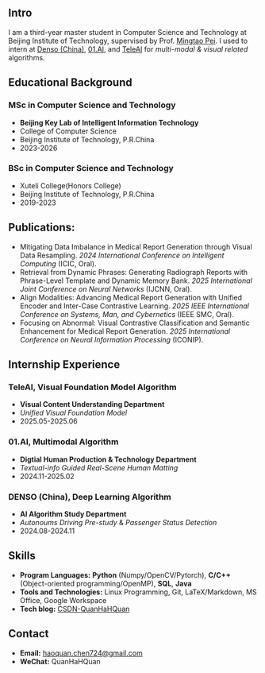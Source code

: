 ## Intro
I am a third-year master student in Computer Science and Technology at Beijing Institute of Technology, supervised by Prof. [Mingtao Pei](https://peimingtao.github.io/index.html). I used to intern at [Denso (China)](https://www.denso.com/cn/zh/about-us/company-information/dich/), [01.AI](https://www.01.ai/), and [TeleAI](https://www.chinatelecom.com.cn/) for *multi-modal & visual related* algorithms. 

## Educational Background
### MSc in Computer Science and Technology
- **Beijing Key Lab of Intelligent Information Technology**
- College of Computer Science
- Beijing Institute of Technology, P.R.China
- 2023-2026

### BSc in Computer Science and Technology
- Xuteli College(Honors College)
- Beijing Institute of Technology, P.R.China
- 2019-2023
  
## Publications:
- Mitigating Data Imbalance in Medical Report Generation through Visual Data Resampling. *2024 International Conference on Intelligent Computing* (ICIC, Oral).
- Retrieval from Dynamic Phrases: Generating Radiograph Reports with Phrase-Level Template and Dynamic Memory Bank. *2025 International Joint Conference on Neural Networks* (IJCNN, Oral).
- Align Modalities: Advancing Medical Report Generation with Unified Encoder and Inter-Case Contrastive Learning. *2025 IEEE International Conference on Systems, Man, and Cybernetics* (IEEE SMC, Oral).
- Focusing on Abnormal: Visual Contrastive Classification and Semantic Enhancement for Medical Report Generation. *2025 International Conference on Neural Information Processing* (ICONIP).

## Internship Experience

### TeleAI, Visual Foundation Model Algorithm
- **Visual Content Understanding Department**
- *Unified Visual Foundation Model*
- 2025.05-2025.06

### 01.AI, Multimodal Algorithm
- **Digtial Human Production & Technology Department**
- *Textual-info Guided Real-Scene Human Matting*
- 2024.11-2025.02

### DENSO (China), Deep Learning Algorithm
- **AI Algorithm Study Department**
- *Autonoums Driving Pre-study* & *Passenger Status Detection*
- 2024.08-2024.11

## Skills
- **Program Languages:** **Python** (Numpy/OpenCV/Pytorch), **C/C++** (Object-oriented programming/OpenMP), **SQL**, **Java**
- **Tools and Technologies:** Linux Programming, Git, LaTeX/Markdown, MS Office, Google Workspace
- **Tech blog:** [CSDN-QuanHaHQuan](https://blog.csdn.net/c_h_q_)

## Contact
- **Email:** haoquan.chen724@gmail.com
- **WeChat:** QuanHaHQuan
